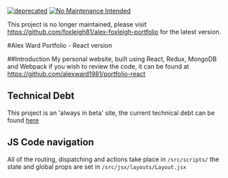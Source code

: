 [![deprecated](http://badges.github.io/stability-badges/dist/deprecated.svg)](http://github.com/badges/stability-badges)
[![No Maintenance Intended](http://unmaintained.tech/badge.svg)](http://unmaintained.tech/)

This project is no longer maintained, please visit https://github.com/foxleigh81/alex-foxleigh-portfolio for the latest version.

#Alex Ward Portfolio - React version

##Introduction
My personal website, built using React, Redux, MongoDB and Webpack if you wish to review the code, it can be found at https://github.com/alexward1981/portfolio-react

## Technical Debt
This project is an 'always in beta' site, the current technical debt can be found [here](technical-debt.md)

## JS Code navigation
All of the routing, dispatching and actions take place in `/src/scripts/` the state and global props are set in `/src/jsx/layouts/Layout.jsx`
